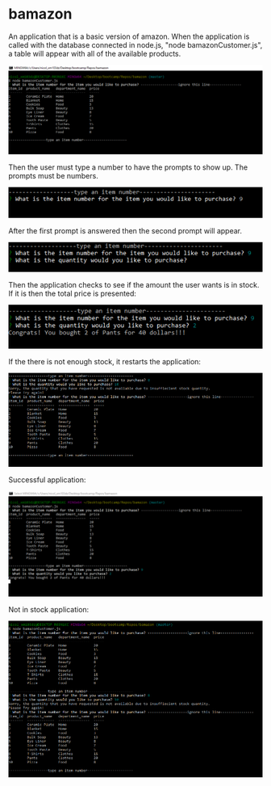 # bamazon
An application that is a basic version of amazon. When the application is called with the database connected in node.js, "node bamazonCustomer.js", a table will appear with all of the available products.

![the step one table](/images/Step1.PNG)

Then the user must type a number to have the prompts to show up. The prompts must be numbers.

![first prompt](/images/step2.PNG)

After the first prompt is answered then the second prompt will appear.

![second prompt](/images/step3.PNG)

Then the application checks to see if the amount the user wants is in stock. If it is then the total price is presented:

![final product](/images/step4end.PNG)

If the there is not enough stock, it restarts the application:

![not in stock](/images/fail3.PNG)

Successful application:

![full in stock view](/images/worked.PNG)

Not in stock application:

![full out of stock view](/images/fail.PNG)
